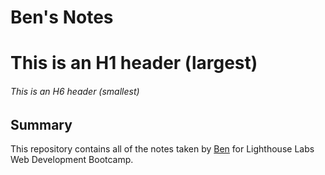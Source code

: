 # Ben's Notes
# This is an H1 header (largest)
###### This is an H6 header (smallest)

## Summary

This repository contains all of the notes taken by [Ben](https://github.com/BenjaminJSLee/lighthouse-web-notes) for Lighthouse Labs Web Development Bootcamp.